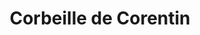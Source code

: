 ---
title: "Corbeille de Corentin"
url: /issy-les-moulineaux/corbeille-de-corentin/
shop: Gemüse & Obst
---